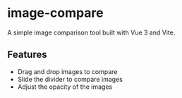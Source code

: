 # image-compare

A simple image comparison tool built with Vue 3 and Vite.

## Features

- Drag and drop images to compare
- Slide the divider to compare images
- Adjust the opacity of the images
